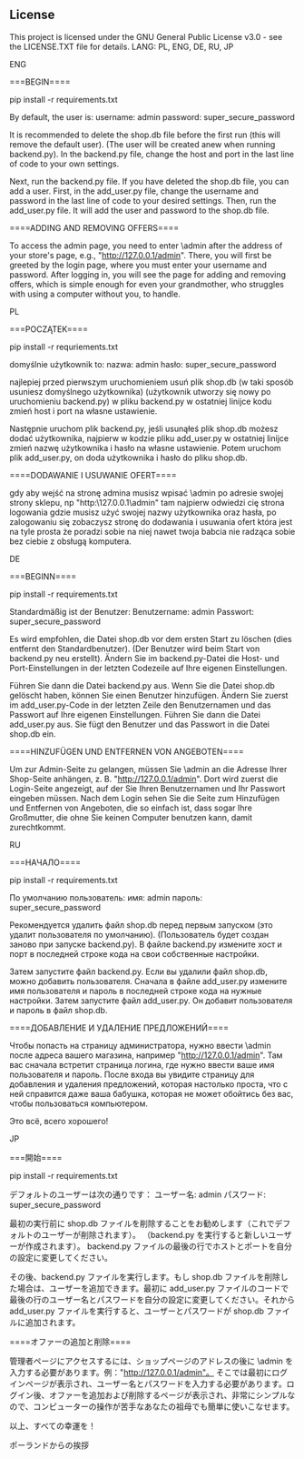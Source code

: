 ## License

This project is licensed under the GNU General Public License v3.0 - see the LICENSE.TXT file for details.
LANG: PL, ENG, DE, RU, JP


ENG

===BEGIN====

pip install -r requirements.txt

By default, the user is: username: admin password: super_secure_password

It is recommended to delete the shop.db file before the first run (this will remove the default user). 
(The user will be created anew when running backend.py). 
In the backend.py file, change the host and port in the last line of code to your own settings.

Next, run the backend.py file. If you have deleted the shop.db file, you can add a user. First, in the add_user.py file, 
change the username and password in the last line of code to your desired settings. Then, run the add_user.py file. 
It will add the user and password to the shop.db file.

====ADDING AND REMOVING OFFERS====

To access the admin page, you need to enter \admin after the address of your store's page, e.g., "http://127.0.0.1/admin". 
There, you will first be greeted by the login page, where you must enter your username and password. 
After logging in, you will see the page for adding and removing offers, 
which is simple enough for even your grandmother, who struggles with using a computer without you, to handle.

PL

===POCZĄTEK====

pip install -r requriements.txt

domyślnie użytkownik to:
nazwa: admin
hasło: super_secure_password

najlepiej przed pierwszym uruchomieniem usuń plik shop.db (w taki sposób usuniesz domyślnego użytkownika)
(użytkownik utworzy się nowy po uruchomieniu backend.py)
w pliku backend.py w ostatniej linijce kodu zmień host i port na własne ustawienie.

Następnie uruchom plik backend.py, jeśli usunąłeś plik shop.db możesz dodać użytkownika, najpierw w kodzie pliku add_user.py w
ostatniej linijce zmień nazwę użytkownika i hasło na własne ustawienie. Potem uruchom plik add_user.py, on doda użytkownika i 
hasło do pliku shop.db.

====DODAWANIE I USUWANIE OFERT====

gdy aby wejść na stronę admina musisz wpisać \admin po adresie swojej strony sklepu, np "http:\\127.0.0.1\admin"
tam najpierw odwiedzi cię strona logowania gdzie musisz użyć swojej nazwy użytkownika oraz hasła, po zalogowaniu się zobaczysz
stronę do dodawania i usuwania ofert która jest na tyle prosta że poradzi sobie na niej nawet twoja babcia nie radząca sobie bez
ciebie z obsługą komputera.

DE


===BEGINN====

pip install -r requirements.txt

Standardmäßig ist der Benutzer: Benutzername: admin Passwort: super_secure_password

Es wird empfohlen, die Datei shop.db vor dem ersten Start zu löschen (dies entfernt den Standardbenutzer). 
(Der Benutzer wird beim Start von backend.py neu erstellt). 
Ändern Sie im backend.py-Datei die Host- und Port-Einstellungen in der letzten Codezeile auf Ihre eigenen Einstellungen.

Führen Sie dann die Datei backend.py aus. Wenn Sie die Datei shop.db gelöscht haben, können Sie einen Benutzer hinzufügen. 
Ändern Sie zuerst im add_user.py-Code in der letzten Zeile den Benutzernamen und das Passwort auf Ihre eigenen Einstellungen. 
Führen Sie dann die Datei add_user.py aus. Sie fügt den Benutzer und das Passwort in die Datei shop.db ein.

====HINZUFÜGEN UND ENTFERNEN VON ANGEBOTEN====

Um zur Admin-Seite zu gelangen, müssen Sie \admin an die Adresse Ihrer Shop-Seite anhängen, z. B. "http://127.0.0.1/admin". 
Dort wird zuerst die Login-Seite angezeigt, auf der Sie Ihren Benutzernamen und Ihr Passwort eingeben müssen. 
Nach dem Login sehen Sie die Seite zum Hinzufügen und Entfernen von Angeboten, die so einfach ist, 
dass sogar Ihre Großmutter, die ohne Sie keinen Computer benutzen kann, damit zurechtkommt.

RU

===НАЧАЛО====

pip install -r requirements.txt

По умолчанию пользователь: имя: admin пароль: super_secure_password

Рекомендуется удалить файл shop.db перед первым запуском (это удалит пользователя по умолчанию). 
(Пользователь будет создан заново при запуске backend.py). 
В файле backend.py измените хост и порт в последней строке кода на свои собственные настройки.

Затем запустите файл backend.py. Если вы удалили файл shop.db, можно добавить пользователя. 
Сначала в файле add_user.py измените имя пользователя и пароль в последней строке кода на нужные настройки. 
Затем запустите файл add_user.py. Он добавит пользователя и пароль в файл shop.db.

====ДОБАВЛЕНИЕ И УДАЛЕНИЕ ПРЕДЛОЖЕНИЙ====

Чтобы попасть на страницу администратора, нужно ввести \admin после адреса вашего магазина, например "http://127.0.0.1/admin". 
Там вас сначала встретит страница логина, где нужно ввести ваше имя пользователя и пароль. 
После входа вы увидите страницу для добавления и удаления предложений, которая настолько проста, что с ней справится даже ваша бабушка, 
которая не может обойтись без вас, чтобы пользоваться компьютером.

Это всё, всего хорошего!

JP

===開始====

pip install -r requirements.txt

デフォルトのユーザーは次の通りです： ユーザー名: admin パスワード: super_secure_password

最初の実行前に shop.db ファイルを削除することをお勧めします（これでデフォルトのユーザーが削除されます）。 （backend.py を実行すると新しいユーザーが作成されます）。 
backend.py ファイルの最後の行でホストとポートを自分の設定に変更してください。

その後、backend.py ファイルを実行します。もし shop.db ファイルを削除した場合は、ユーザーを追加できます。最初に add_user.py 
ファイルのコードで最後の行のユーザー名とパスワードを自分の設定に変更してください。それから add_user.py ファイルを実行すると、ユーザーとパスワードが 
shop.db ファイルに追加されます。

====オファーの追加と削除====

管理者ページにアクセスするには、ショップページのアドレスの後に \admin を入力する必要があります。例："http://127.0.0.1/admin"。 
そこでは最初にログインページが表示され、ユーザー名とパスワードを入力する必要があります。ログイン後、オファーを追加および削除するページが表示され、非常にシンプルなので、コンピューターの操作が苦手なあなたの祖母でも簡単に使いこなせます。

以上、すべての幸運を！

ポーランドからの挨拶

